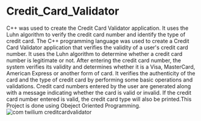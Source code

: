 # Credit_Card_Validator
C++ was used to create the Credit Card Validator application. It uses the Luhn algorithm to verify the credit card number and identify the type of credit card. 
The C++ programming language was used to create a Credit Card Validator application that verifies the validity of a user's credit card number.
It uses the Luhn algorithm to determine whether a credit card number is legitimate or not.
After entering the credit card number, the system verifies its validity and determines whether it is a Visa, MasterCard, American Express or another form of card. 
It verifies the authenticity of the card and the type of credit card by performing some basic operations and validations. Credit card numbers entered by the user are generated along with a message indicating whether the card is valid or invalid.
If the credit card number entered is valid, the credit card type will also be printed.This Project is done using  Obeject Oriented Programming.
![com twilium creditcardvalidator](https://user-images.githubusercontent.com/109098304/210165107-30dd4492-754e-40ca-813c-544c72905690.png)
